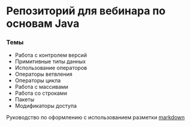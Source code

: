 # Репозиторий для вебинара по основам Java
### Темы
* Работа с контролем версий
* Примитивные типы данных
* Использование операторов
* Операторы ветвления
* Операторы цикла
* Работа с массивами
* Работа со строками
* Пакеты
* Модификаторы доступа

Руководство по оформлению с использованием разметки [markdown](https://gist.github.com/Jekins/2bf2d0638163f1294637)
